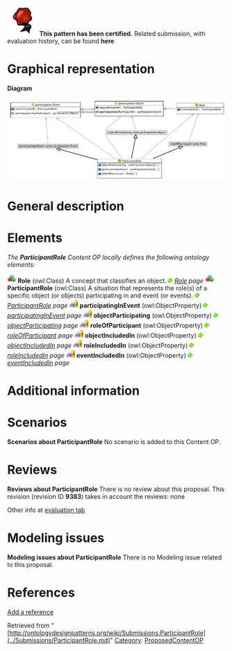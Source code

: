 [![](../images/thumb/b/b5/Certified.png/70px-Certified.png)](../Image/Certified.png.md "Certified.png") __This pattern has been certified.__
Related submission, with evaluation history, can be found __here__





#  Graphical representation


__Diagram__




[![Image:ParticipantRole.jpg](../images/3/34/ParticipantRole.jpg)](../Image/ParticipantRole.jpg.md "Image:ParticipantRole.jpg")




#  General description


  




#  Elements


_The __ParticipantRole__ Content OP locally defines the following ontology elements:_



[![Class](../images/thumb/2/27/Class.gif/20px-Class.gif)](../Image/Class.gif.md "Class") __Role__ (owl:Class) A concept that classifies an object. 
 [![](../images/thumb/8/87/ArrowRight.gif/11px-ArrowRight.gif)](../Image/ArrowRight.gif.md "ArrowRight.gif") _[Role](../Submissions/ParticipantRole/Role.md "Submissions:ParticipantRole/Role") page_
[![Class](../images/thumb/2/27/Class.gif/20px-Class.gif)](../Image/Class.gif.md "Class") __ParticipantRole__ (owl:Class) A situation that represents the role(s) of a specific object (or objects) participating in and event (or events). 
 [![](../images/thumb/8/87/ArrowRight.gif/11px-ArrowRight.gif)](../Image/ArrowRight.gif.md "ArrowRight.gif") _[ParticipantRole](../Submissions/ParticipantRole/ParticipantRole.md "Submissions:ParticipantRole/ParticipantRole") page_
[![ObjectProperty](../images/thumb/c/c3/ObjectProperty.gif/20px-ObjectProperty.gif)](../Image/ObjectProperty.gif.md "ObjectProperty") __participatingInEvent__ (owl:ObjectProperty) 
 [![](../images/thumb/8/87/ArrowRight.gif/11px-ArrowRight.gif)](../Image/ArrowRight.gif.md "ArrowRight.gif") _[participatingInEvent](../Submissions/ParticipantRole/participatingInEvent.md "Submissions:ParticipantRole/participatingInEvent") page_
[![ObjectProperty](../images/thumb/c/c3/ObjectProperty.gif/20px-ObjectProperty.gif)](../Image/ObjectProperty.gif.md "ObjectProperty") __objectParticipating__ (owl:ObjectProperty) 
 [![](../images/thumb/8/87/ArrowRight.gif/11px-ArrowRight.gif)](../Image/ArrowRight.gif.md "ArrowRight.gif") _[objectParticipating](../Submissions/ParticipantRole/objectParticipating.md "Submissions:ParticipantRole/objectParticipating") page_
[![ObjectProperty](../images/thumb/c/c3/ObjectProperty.gif/20px-ObjectProperty.gif)](../Image/ObjectProperty.gif.md "ObjectProperty") __roleOfParticipant__ (owl:ObjectProperty) 
 [![](../images/thumb/8/87/ArrowRight.gif/11px-ArrowRight.gif)](../Image/ArrowRight.gif.md "ArrowRight.gif") _[roleOfParticipant](../Submissions/ParticipantRole/roleOfParticipant.md "Submissions:ParticipantRole/roleOfParticipant") page_
[![ObjectProperty](../images/thumb/c/c3/ObjectProperty.gif/20px-ObjectProperty.gif)](../Image/ObjectProperty.gif.md "ObjectProperty") __objectIncludedIn__ (owl:ObjectProperty) 
 [![](../images/thumb/8/87/ArrowRight.gif/11px-ArrowRight.gif)](../Image/ArrowRight.gif.md "ArrowRight.gif") _[objectIncludedIn](../Submissions/ParticipantRole/objectIncludedIn.md "Submissions:ParticipantRole/objectIncludedIn") page_
[![ObjectProperty](../images/thumb/c/c3/ObjectProperty.gif/20px-ObjectProperty.gif)](../Image/ObjectProperty.gif.md "ObjectProperty") __roleIncludedIn__ (owl:ObjectProperty) 
 [![](../images/thumb/8/87/ArrowRight.gif/11px-ArrowRight.gif)](../Image/ArrowRight.gif.md "ArrowRight.gif") _[roleIncludedIn](../Submissions/ParticipantRole/roleIncludedIn.md "Submissions:ParticipantRole/roleIncludedIn") page_
[![ObjectProperty](../images/thumb/c/c3/ObjectProperty.gif/20px-ObjectProperty.gif)](../Image/ObjectProperty.gif.md "ObjectProperty") __eventIncludedIn__ (owl:ObjectProperty) 
 [![](../images/thumb/8/87/ArrowRight.gif/11px-ArrowRight.gif)](../Image/ArrowRight.gif.md "ArrowRight.gif") _[eventIncludedIn](../Submissions/ParticipantRole/eventIncludedIn.md "Submissions:ParticipantRole/eventIncludedIn") page_
#  Additional information


#  Scenarios



__Scenarios about ParticipantRole__
No scenario is added to this Content OP.




#  Reviews



__Reviews about ParticipantRole__
There is no review about this proposal.
This revision (revision ID __9383__) takes in account the reviews: none


Other info at [evaluation tab](http://ontologydesignpatterns.org/wiki/index.php?title=Submissions:ParticipantRole&action=evaluation "http://ontologydesignpatterns.org/wiki/index.php?title=Submissions:ParticipantRole&action=evaluation")




  




#  Modeling issues



__Modeling issues about ParticipantRole__
There is no Modeling issue related to this proposal.




  




#  References


[Add a reference](index.php@title=Odp%253AAdd_reference&subject=../Submissions/ParticipantRole.md "http://ontologydesignpatterns.org/wiki/index.php?title=Odp:Add_reference&subject=Submissions%3AParticipantRole")


  






Retrieved from "[http://ontologydesignpatterns.org/wiki/Submissions:ParticipantRole](../Submissions/ParticipantRole.md)"
 [Category](http://ontologydesignpatterns.org/wiki/Special:Categories "Special:Categories"): [ProposedContentOP](../Category/ProposedContentOP.md "Category:ProposedContentOP")